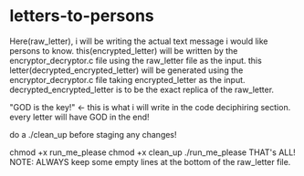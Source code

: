 # letters-to-persons
Here(raw_letter), i will be writing the actual text message i would like persons to know.
this(encrypted_letter) will be written by the encryptor_decryptor.c file using the raw_letter file as the input.
this letter(decrypted_encrypted_letter) will be generated using the encryptor_decryptor.c file taking encrypted_letter as the input.
decrypted_encrypted_letter is to be the exact replica of the raw_letter.

"GOD is the key!" <- this is what i will write in the code deciphiring section. every letter will have GOD in the end!

do a ./clean_up before staging any changes!

chmod +x run_me_please
chmod +x clean_up
./run_me_please
THAT's ALL!
NOTE: ALWAYS keep some empty lines at the bottom of the raw_letter file.